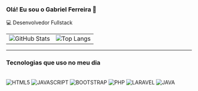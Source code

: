 ### Olá! Eu sou o Gabriel Ferreira 👋
 💻 Desenvolvedor Fullstack 
  <table>
  <tr>
    <td>
      <img src="https://github-readme-stats-9jq1.vercel.app/api?username=GabrielBacaf&show_icons=true&theme=dark" alt="GitHub Stats" />
    </td>
    <td >
      <img src="https://github-readme-stats.vercel.app/api/top-langs/?username=GabrielBacaf&stats_format=bytes" alt="Top Langs" />
    </td>
  </tr>
</table>

___
### Tecnologias que uso no meu dia

<div style="display: inline_block"></br>
<img align="center" alt="HTML5" src="https://img.shields.io/badge/HTML5-E34F26?style=for-the-badge&logo=html5&logoColor=white" />
<img align="center" alt="JAVASCRIPT" src="https://img.shields.io/badge/JavaScript-323330?style=for-the-badge&logo=javascript&logoColor=F7DF1E" />
<img align="center" alt="BOOTSTRAP" src="https://img.shields.io/badge/Bootstrap-563D7C?style=for-the-badge&logo=bootstrap&logoColor=white" />
<img align="center" alt="PHP" src="https://img.shields.io/badge/PHP-777BB4?style=for-the-badge&logo=php&logoColor=white" />
<img align="center" alt="LARAVEL" src="https://img.shields.io/badge/Laravel-FF2D20?style=for-the-badge&logo=laravel&logoColor=white" />
<img align="center" alt="JAVA" src="https://img.shields.io/badge/Java-ED8B00?style=for-the-badge&logo=openjdk&logoColor=white" />

</div>
